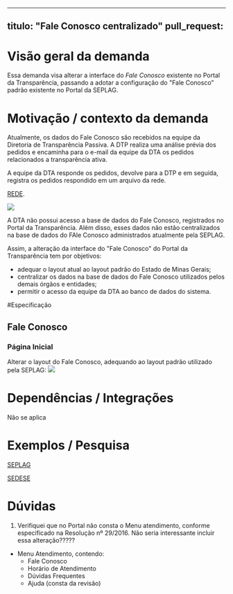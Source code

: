 ---
  titulo: "Fale Conosco centralizado"
pull_request: 
  ---
  
  
  # Visão geral da demanda
  
  Essa demanda visa alterar a interface do *Fale Conosco* existente no Portal da Transparência, passando a adotar a configuração do "Fale Conosco" padrão existente no Portal da SEPLAG.


# Motivação / contexto da demanda

Atualmente, os dados do Fale Conosco são recebidos na equipe da Diretoria de Transparência Passiva. A DTP realiza uma análise prévia dos pedidos e encaminha para o e-mail da equipe da DTA os pedidos relacionados a transparência ativa.

A equipe da DTA responde os pedidos, devolve para a DTP e em seguida, registra os pedidos respondido em um arquivo da rede.

[REDE](S:\SCT\Diretoria_Transparencia_Ativa_DTA\Respostas_Faleconosco_Esic/respostas_faleconosco).

![](static/faleconosco_portal.png)

A DTA não possui acesso a base de dados do Fale Conosco, registrados no Portal da Transparência. Além disso, esses dados não estão centralizados na base de dados do FAle Conosco administrados atualmente pela SEPLAG.

Assim, a alteração da interface do "Fale Conosco" do Portal da Transparência tem por objetivos:
  
  - adequar o layout atual ao layout padrão do Estado de Minas Gerais;
- centralizar os dados na base de dados do Fale Conosco utilizados pelos demais órgãos e entidades; 
- permitir o acesso da equipe da DTA ao banco de dados do sistema.


#Especificação

## Fale Conosco

### Página Inicial

Alterar o layout do Fale Conosco, adequando ao layout padrão utilizado pela SEPLAG:
  ![](static/fale_conosco.png)




# Dependências / Integrações
Não se aplica


# Exemplos / Pesquisa

[SEPLAG](http://www.planejamento.mg.gov.br/pagina/atendimento/fale-conosco/fale-conosco)


[SEDESE](http://www.social.mg.gov.br/fale-conosco)


# Dúvidas

1. Verifiquei que no Portal não consta o Menu atendimento, conforme especificado na Resolução nº 29/2016. Não seria interessante incluir essa alteração?????
  
  - Menu Atendimento, contendo:
      - Fale Conosco
      - Horário de Atendimento
      - Dúvidas Frequentes
      - Ajuda (consta da revisão)